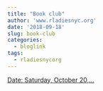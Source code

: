 ```yaml
---
title: "Book club"
author: 'www.rladiesnyc.org'
date: '2018-09-18'
slug: book-club
categories:
  - bloglink
tags:
  - rladiesnycorg
---
```


[Date: Saturday, October 20,...<click to read more>](http://www.rladiesnyc.org/post/book-club-r-packages-by-hadley-wickham/)

